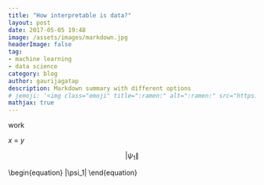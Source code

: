 ```yaml
---
title: "How interpretable is data?"
layout: post
date: 2017-05-05 19:48
image: /assets/images/markdown.jpg
headerImage: false
tag:
- machine learning
- data science
category: blog
author: gaurijagatap
description: Markdown summary with different options
# jemoji: '<img class="emoji" title=":ramen:" alt=":ramen:" src="https://assets.github.com/images/icons/emoji/unicode/1f35c.png" height="20" width="20" align="absmiddle">'
mathjax: true
---
```



work

$x$ = $y$

$$
 |\psi_1\|
$$

\begin{equation}
    |\psi_1\|
\end{equation}

